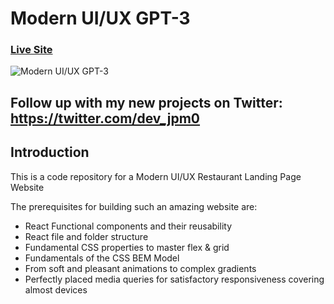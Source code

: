 # Modern UI/UX GPT-3
### [Live Site](https://gpt3aimodernwebsite.netlify.app/)

![Modern UI/UX GPT-3](https://i.ibb.co/TR5LW9z/image.png)

## Follow up with my new projects on Twitter: https://twitter.com/dev_jpm0

## Introduction
This is a code repository for a Modern UI/UX Restaurant Landing Page Website

The prerequisites for building such an amazing website are:

- React Functional components and their reusability
- React file and folder structure
- Fundamental CSS properties to master flex & grid
- Fundamentals of the CSS BEM Model
- From soft and pleasant animations to complex gradients
- Perfectly placed media queries for satisfactory responsiveness covering almost devices
